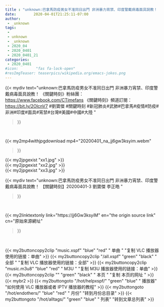 ```yaml
---
title : "unknown:巴拿馬防疫男女不准同日出門 非洲暴力宵禁、印度警戴病毒面具說教！ 【關鍵時刻】20200401-3 劉寶傑 李正皓 "
date:        2020-04-01T21:25:11-07:00
author:
 - _unknown
tags:
 - 
 - unknown
 - _unknown
 - 2020_04
 - 2020_0401
 - 2020_0401_21
categories:
 - 2020_0401
#icon:        "fas fa-lock-open"
#resImgTeaser: teaserpics/wikipedia.org/emacs-jokes.png
---
```







{{< mydiv text="unknown:巴拿馬防疫男女不准同日出門 非洲暴力宵禁、印度警戴病毒面具說教！  《關鍵時刻》粉絲團：https://www.facebook.com/CTimefans 《關鍵時刻》頻道訂閱：https://bit.ly/2OlcnV7  #劉寶傑 #關鍵時刻 #新冠肺炎#武肺#巴拿馬#疫情#防疫#非洲#印度#面具#宵禁#台灣#美國#中國#大陸 "
>}}
<br>


{{< my2mp4withjpgdownload mp4="20200401_na_jj6gw3ksyim.webm"
>}}

{{< my2jpgexist "xx1.jpg" >}}<br>
{{< my2jpgexist "xx2.jpg" >}}<br>
{{< my2jpgexist "xx3.jpg" >}}<br>



{{< mydiv text="unknown:巴拿馬防疫男女不准同日出門 非洲暴力宵禁、印度警戴病毒面具說教！ 【關鍵時刻】20200401-3 劉寶傑 李正皓 "
>}}
<br>

{{< my2linktextonly link="https://jj6Gw3ksyiM"
en="the origin source link" cn="原始來源網址"
>}}


<br>


{{< my2buttoncopy2clip "music.xspf"        "blue"   "red"    " 单曲 "  "复制 VLC 播放器使用的链接：单曲" >}} {{< my2buttoncopy2clip "/all.xspf"         "green"  "black"  " 全部 "  "复制 VLC 播放器使用的链接：全部" >}} {{< my2buttoncopy2clip "music.m3u8"        "blue"   "red"    " M3U  "    "复制 M3U 播放器使用的链接：单曲" >}} {{< my2buttoncopy2clip ""                  "green"  "black"  " 本页 "    "复制 本页的网址 " >}} {{< mybr2 >}} {{< my2buttongoto      "/hot/helpxspf/"    "green"  "blue"   " 播放器" "如何使用 VLC 播放器或者 IPTV 播放器的教程" >}} {{< my2buttongoto      "/hot/endothers/"   "blue"   "red"    " 月份"   "转到月份总目录" >}} {{< my2buttongoto      "/hot/alltags/"     "green"  "blue"   " 列表"   "转到文章总列表" >}} 
